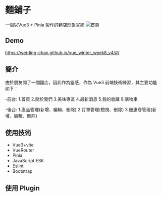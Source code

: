 # 麵鋪子
一個以Vue3 + Pinia 製作的麵店形象官網
![首頁](https://i.imgur.com/Lhm5pPE.png)

## Demo

https://wei-ling-chan.github.io/vue_winter_week8_v4/#/

## 簡介

由於朋友開了一間麵店，因此作為靈感，作為 Vue3 前端技術練習，其主要功能如下：

-前台:
1.首頁
2.關於我們
3.美味專區
4.最新消息
5.我的收藏
6.購物車

-後台:
1.產品管理(新增、編輯、刪除)
2.訂單管理(檢視、刪除)
3.優惠卷管理(新增、編輯、刪除)

## 使用技術

* Vue3+vite
* VueRouter
* Pinia
* JavaScript ES6
* Eslint
* Bootstrap

## 使用 Plugin
